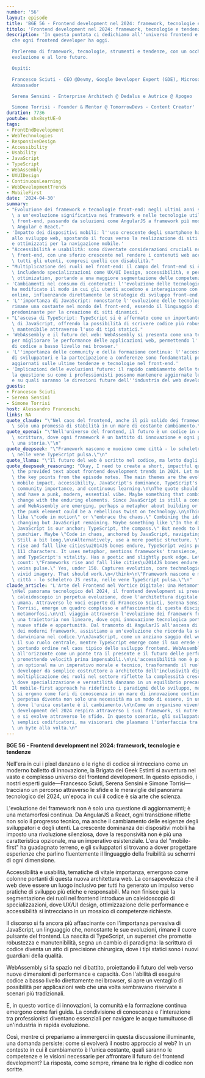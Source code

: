 ```yaml
---
number: '56'
layout: episode
title: 'BGE 56 - Frontend development nel 2024: framework, tecnologie e tendenze'
titolo: 'Frontend development nel 2024: framework, tecnologie e tendenze'
description: 'In questa puntata ci dedichiamo all''universo frontend e alle sfide
  che ogni frontend developer ha oggi.

  Parleremo di framework, tecnologie, strumenti e tendenze, con un occhio alla loro
  evoluzione e al loro futuro.

  Ospiti:

  Francesco Sciuti - CEO @Devmy, Google Developer Expert (GDE), Microsoft MVP, Codemotion
  Ambassador

  Serena Sensini - Enterprise Architech @ Dedalus e Autrice @ Apogeo

  Simone Torrisi - Founder & Mentor @ TomorrowDevs - Content Creator'
duration: 7736
youtube: shx8sytUE-0
tags:
- FrontEndDevelopment
- WebTechnologies
- ResponsiveDesign
- Accessibility
- Usability
- JavaScript
- TypeScript
- WebAssembly
- UXUIDesign
- ContinuousLearning
- WebDevelopmentTrends
- MobileFirst
date: '2024-04-30'
summary:
- "Evoluzione dei framework e tecnologie front-end: negli ultimi anni si è assistito\
  \ a un'evoluzione significativa nei framework e nelle tecnologie utilizzate nel\
  \ front-end, passando da soluzioni come AngularJS a framework più moderni come\
  \ Angular e React."
- 'Impatto dei dispositivi mobili: l''uso crescente degli smartphone ha cambiato l''approccio
  allo sviluppo web, spostando il focus verso la realizzazione di siti responsive
  e ottimizzati per la navigazione mobile.'
- "Accessibilità e usabilità: sono diventate considerazioni cruciali nello sviluppo\
  \ front-end, con uno sforzo crescente nel rendere i contenuti web accessibili a\
  \ tutti gli utenti, compresi quelli con disabilità."
- "Multiplicazione dei ruoli nel front-end: il campo del front-end si è espanso\
  \ includendo specializzazioni come UX/UI Design, accessibilità, e performance\
  \ ottimization, portando a una maggiore segmentazione delle competenze richieste."
- 'Cambiamenti nel consumo di contenuti: l''evoluzione delle tecnologie e dei dispositivi
  ha modificato il modo in cui gli utenti accedono e interagiscono con i contenuti
  online, influenzando direttamente le strategie di sviluppo front-end.'
- 'L''importanza di JavaScript: nonostante l''evoluzione delle tecnologie, JavaScript
  rimane una costante nel mondo del front-end, essendo il linguaggio di scripting
  predominante per la creazione di siti dinamici.'
- "L'ascesa di TypeScript: TypeScript si è affermato come un importante superset\
  \ di JavaScript, offrendo la possibilità di scrivere codice più robusto e\
  \ mantenibile attraverso l'uso di tipi statici."
- 'WebAssembly e il futuro del web: WebAssembly si presenta come una tecnologia promettente
  per migliorare le performance delle applicazioni web, permettendo l''esecuzione
  di codice a basso livello nei browser.'
- 'L''importanza delle community e della formazione continua: l''accesso a community
  di sviluppatori e la partecipazione a conferenze sono fondamentali per rimanere
  aggiornati sulle ultime tendenze e tecnologie nel front-end.'
- 'Implicazioni delle evoluzioni future: il rapido cambiamento delle tecnologie pone
  la questione su come i professionisti possono mantenere aggiornate le proprie competenze
  e su quali saranno le direzioni future dell''industria del web development.'
guests:
- Francesco Sciuti
- Serena Sensini
- Simone Torrisi
host: Alessandro Franceschi
links: NA
quote_claude: "\"Nel caos del frontend, anche il più solido dei framework è\
  \ solo una promessa di stabilità in un mare di costante cambiamento.\"\n"
quote_openai: "\"Nell'universo del frontend, il futuro è un codice in continua\
  \ scrittura, dove ogni framework è un battito di innovazione e ogni pixel racconta\
  \ una storia.\"\n"
quote_deepseek: "\"Framework nascono e muoiono come città - lo scheletro JS resta,\
  \ nelle vene TypeScript pulsa.\"\n"
quote_llama: "\"Il futuro del web è scritto nel codice, ma letto dagli utenti.\""
quote_deepseek_reasoning: "Okay, I need to create a short, impactful quote based on\
  \ the provided text about frontend development trends in 2024. Let me start by reviewing\
  \ the key points from the episode notes. The main themes are the evolution of frameworks,\
  \ mobile impact, accessibility, JavaScript's dominance, TypeScript's rise, WebAssembly,\
  \ community importance, and continuous learning.\n\nThe quote should be memorable\
  \ and have a punk, modern, essential vibe. Maybe something that combines the constant\
  \ change with the enduring elements. Since JavaScript is still a constant, and TypeScript\
  \ and WebAssembly are emerging, perhaps a metaphor about building or evolving. Also,\
  \ the punk element could be a rebellious twist on technology.\n\nThinking of phrases\
  \ like \"code in motion\" or \"embrace the chaos.\" Combining the idea of frameworks\
  \ changing but JavaScript remaining. Maybe something like \"In the digital storm,\
  \ JavaScript is our anchor; TypeScript, the compass.\" But needs to be shorter and\
  \ punchier. Maybe \"Code in chaos, anchored by JavaScript, navigating with TypeScript.\"\
  \ Still a bit long.\n\nAlternatively, use a more poetic structure. \"Frameworks\
  \ rise and fall like cities\u2014JS bones endure, TypeScript veins pulse.\" That's\
  \ 111 characters. It uses metaphor, mentions frameworks' transience, JS's permanence,\
  \ and TypeScript's vitality. Has a poetic and slightly punk edge. Let me check character\
  \ count: \"Frameworks rise and fall like cities\u2014JS bones endure, TypeScript\
  \ veins pulse.\" Yes, under 150. Captures evolution, core technologies, and has\
  \ vivid imagery. That should work.\n</think>\n\"Framework nascono e muoiono come\
  \ città - lo scheletro JS resta, nelle vene TypeScript pulsa.\"\n"
claude_article: "L'Arte del Frontend nel Vortice Digitale: Una Metamorfosi Continua\n\
  \nNel panorama tecnologico del 2024, il frontend development si presenta come un\
  \ caleidoscopio in perpetua evoluzione, dove l'architettura digitale incontra l'esperienza\
  \ umana. Attraverso le voci esperte di Francesco Sciuti, Serena Sensini e Simone\
  \ Torrisi, emerge un quadro complesso e affascinante di questa disciplina in costante\
  \ metamorfosi.\n\nIl viaggio attraverso l'evoluzione dei framework frontend rivela\
  \ una traiettoria non lineare, dove ogni innovazione tecnologica porta con sé\
  \ nuove sfide e opportunità. Dal tramonto di AngularJS all'ascesa di React e\
  \ dei moderni framework, assistiamo a un'evoluzione che ricorda la selezione naturale\
  \ darwiniana nel codice.\n\nJavaScript, come un anziano saggio del web, mantiene\
  \ il suo ruolo centrale, mentre TypeScript emerge come il suo erede spirituale,\
  \ portando ordine nel caos tipico dello sviluppo frontend. WebAssembly si staglia\
  \ all'orizzonte come un ponte tra il presente e il futuro delle performance web,\
  \ promettendo velocità prima impensabili.\n\nL'accessibilità non è più\
  \ un optional ma un imperativo morale e tecnico, trasformando il ruolo del frontend\
  \ developer da semplice costruttore a architetto dell'inclusività digitale. La\
  \ moltiplicazione dei ruoli nel settore riflette la complessità crescente dell'ecosistema,\
  \ dove specializzazione e versatilità danzano in un equilibrio precario.\n\n\
  Il mobile-first approach ha ridefinito i paradigmi dello sviluppo, mentre le community\
  \ si ergono come fari di conoscenza in un mare di innovazione continua. La formazione\
  \ perpetua diventa non solo una necessità ma un modo di essere, in un settore\
  \ dove l'unica costante è il cambiamento.\n\nCome un organismo vivente, il frontend\
  \ development del 2024 respira attraverso i suoi framework, si nutre di innovazione\
  \ e si evolve attraverso le sfide. In questo scenario, gli sviluppatori non sono\
  \ semplici codificatori, ma visionari che plasmano l'interfaccia tra umano e digitale,\
  \ un byte alla volta.\n"
---
```

**BGE 56 - Frontend development nel 2024: framework, tecnologie e tendenze** 

Nell'era in cui i pixel danzano e le righe di codice si intrecciano come un moderno balletto di innovazione, la Brigata dei Geek Estinti si avventura nel vasto e complesso universo del frontend development. In questo episodio, i nostri esperti guide—Francesco Sciuti, Serena Sensini e Simone Torrisi—tracciano un percorso attraverso le sfide e le meraviglie del panorama tecnologico del 2024, un'epoca in cui il codice è sia arte che scienza.

L'evoluzione dei framework non è solo una questione di aggiornamenti; è una metamorfosi continua. Da AngularJS a React, ogni transizione riflette non solo il progresso tecnico, ma anche il cambiamento delle esigenze degli sviluppatori e degli utenti. La crescente dominanza dei dispositivi mobili ha imposto una rivoluzione silenziosa, dove la responsività non è più una caratteristica opzionale, ma un imperativo esistenziale. L'era del "mobile-first" ha guadagnato terreno, e gli sviluppatori si trovano a dover progettare esperienze che parlino fluentemente il linguaggio della fruibilità su schermi di ogni dimensione.

Accessibilità e usabilità, tematiche di vitale importanza, emergono come colonne portanti di questa nuova architettura web. La consapevolezza che il web deve essere un luogo inclusivo per tutti ha generato un impulso verso pratiche di sviluppo più etiche e responsabili. Ma non finisce qui: la segmentazione dei ruoli nel frontend introduce un caleidoscopio di specializzazioni, dove UX/UI design, ottimizzazione delle performance e accessibilità si intrecciano in un mosaico di competenze richieste.

Il discorso si fa ancora più affascinante con l'importanza pervasiva di JavaScript, un linguaggio che, nonostante le sue evoluzioni, rimane il cuore pulsante del frontend. La nascita di TypeScript, un superset che promette robustezza e manutenibilità, segna un cambio di paradigma: la scrittura di codice diventa un atto di precisione chirurgica, dove i tipi statici sono i nuovi guardiani della qualità.

WebAssembly si fa spazio nel dibattito, proiettando il futuro del web verso nuove dimensioni di performance e capacità. Con l'abilità di eseguire codice a basso livello direttamente nei browser, si apre un ventaglio di possibilità per applicazioni web che una volta sembravano riservate a scenari più tradizionali.

E, in questo vortice di innovazioni, la comunità e la formazione continua emergono come fari guida. La condivisione di conoscenze e l'interazione tra professionisti diventano essenziali per navigare le acque tumultuose di un'industria in rapida evoluzione.

Così, mentre ci prepariamo a immergerci in questa discussione illuminante, una domanda persiste: come si evolverà il nostro approccio al web? In un contesto in cui il cambiamento è l'unica costante, quali saranno le competenze e le visioni necessarie per affrontare il futuro del frontend development? La risposta, come sempre, rimane tra le righe di codice non scritte.
